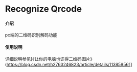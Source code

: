 # Recognize Qrcode

#### 介绍
pc端的二维码识别解码功能


#### 使用说明

详细说明参见[《让你的电脑也识得二维码图片》(https://blog.csdn.net/h2763246823/article/details/113858561]
